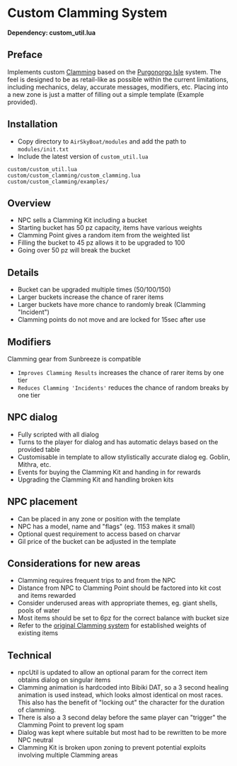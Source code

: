 # Custom Clamming System
**Dependency: custom_util.lua**

## Preface

Implements custom [Clamming](https://ffxiclopedia.fandom.com/wiki/Clamming) based on the [Purgonorgo Isle](https://ffxiclopedia.fandom.com/wiki/Bibiki_Bay_-_Purgonorgo_Isle) system. The feel is designed to be as retail-like as possible within the current limitations, including mechanics, delay, accurate messages, modifiers, etc. Placing into a new zone is just a matter of filling out a simple template (Example provided).

## Installation

* Copy directory to `AirSkyBoat/modules` and add the path to `modules/init.txt`
* Include the latest version of `custom_util.lua`
```
custom/custom_util.lua
custom/custom_clamming/custom_clamming.lua
custom/custom_clamming/examples/
```

## Overview

* NPC sells a Clamming Kit including a bucket
* Starting bucket has 50 pz capacity, items have various weights
* Clamming Point gives a random item from the weighted list
* Filling the bucket to 45 pz allows it to be upgraded to 100
* Going over 50 pz will break the bucket

## Details
* Bucket can be upgraded multiple times (50/100/150)
* Larger buckets increase the chance of rarer items
* Larger buckets have more chance to randomly break (Clamming "Incident")
* Clamming points do not move and are locked for 15sec after use

## Modifiers
Clamming gear from Sunbreeze is compatible
* `Improves Clamming Results` increases the chance of rarer items by one tier
* `Reduces Clamming 'Incidents'` reduces the chance of random breaks by one tier

## NPC dialog
* Fully scripted with all dialog
* Turns to the player for dialog and has automatic delays based on the provided table
* Customisable in template to allow stylistically accurate dialog eg. Goblin, Mithra, etc.
* Events for buying the Clamming Kit and handing in for rewards
* Upgrading the Clamming Kit and handling broken kits

## NPC placement
* Can be placed in any zone or position with the template
* NPC has a model, name and "flags" (eg. 1153 makes it small)
* Optional quest requirement to access based on charvar
* Gil price of the bucket can be adjusted in the template

## Considerations for new areas
* Clamming requires frequent trips to and from the NPC
* Distance from NPC to Clamming Point should be factored into kit cost and items rewarded
* Consider underused areas with appropriate themes, eg. giant shells, pools of water
* Most items should be set to 6pz for the correct balance with bucket size
* Refer to the [original Clamming system](https://ffxiclopedia.fandom.com/wiki/Clamming) for established weights of existing items

## Technical
* npcUtil is updated to allow an optional param for the correct item obtains dialog on singular items
* Clamming animation is hardcoded into Bibiki DAT, so a 3 second healing animation is used instead, which looks almost identical on most races. This also has the benefit of "locking out" the character for the duration of clamming.
* There is also a 3 second delay before the same player can "trigger" the Clamming Point to prevent log spam
* Dialog was kept where suitable but most had to be rewritten to be more NPC neutral
* Clamming Kit is broken upon zoning to prevent potential exploits involving multiple Clamming areas
